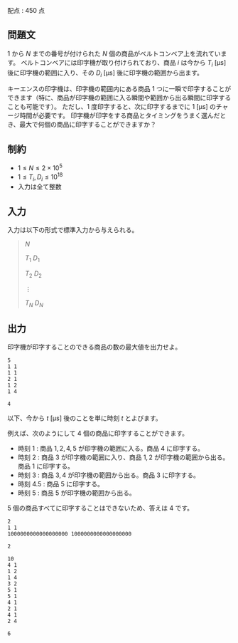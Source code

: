 配点 : $450$ 点

## 問題文

$1$ から $N$ までの番号が付けられた $N$ 個の商品がベルトコンベア上を流れています。
ベルトコンベアには印字機が取り付けられており、商品 $i$ は今から $T_i$ [μs] 後に印字機の範囲に入り、その $D_i$ [μs] 後に印字機の範囲から出ます。

キーエンスの印字機は、印字機の範囲内にある商品 $1$ つに一瞬で印字することができます（特に、商品が印字機の範囲に入る瞬間や範囲から出る瞬間に印字することも可能です）。
ただし、$1$ 度印字すると、次に印字するまでに $1$ [μs] のチャージ時間が必要です。
印字機が印字をする商品とタイミングをうまく選んだとき、最大で何個の商品に印字することができますか？

## 制約

- $1\leq N \leq 2\times 10^5$
- $1\leq T_i,D_i \leq 10^{18}$
- 入力は全て整数

## 入力

入力は以下の形式で標準入力から与えられる。

> $N$
> 
> $T_1$ $D_1$
> 
> $T_2$ $D_2$
> 
> $\vdots$
> 
> $T_N$ $D_N$

## 出力

印字機が印字することのできる商品の数の最大値を出力せよ。

```input1
5
1 1
1 1
2 1
1 2
1 4
```

```output1
4
```

以下、今から $t$ [μs] 後のことを単に時刻 $t$ とよびます。

例えば、次のようにして $4$ 個の商品に印字することができます。

- 時刻 $1$ : 商品 $1,2,4,5$ が印字機の範囲に入る。商品 $4$ に印字する。
- 時刻 $2$ : 商品 $3$ が印字機の範囲に入り、商品 $1,2$ が印字機の範囲から出る。商品 $1$ に印字する。
- 時刻 $3$ : 商品 $3,4$ が印字機の範囲から出る。商品 $3$ に印字する。
- 時刻 $4.5$ : 商品 $5$ に印字する。
- 時刻 $5$ : 商品 $5$ が印字機の範囲から出る。

$5$ 個の商品すべてに印字することはできないため、答えは $4$ です。

```input2
2
1 1
1000000000000000000 1000000000000000000
```

```output2
2
```

```input3
10
4 1
1 2
1 4
3 2
5 1
5 1
4 1
2 1
4 1
2 4
```

```output3
6
```